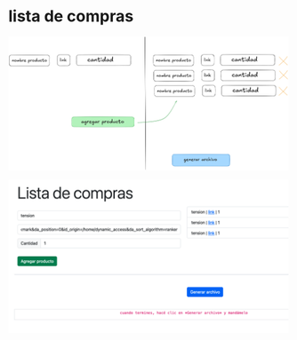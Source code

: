 # lista de compras

<kbd>

![diagrama ui](./images/ui.png)
</kbd>

<kbd>

![update 01](./images/img001.png)
</kbd>
